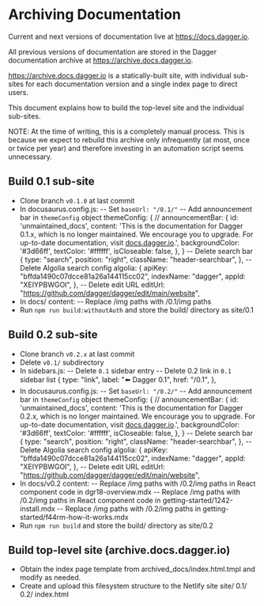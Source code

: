 # Archiving Documentation

Current and next versions of documentation live at https://docs.dagger.io.

All previous versions of documentation are stored in the Dagger documentation archive at https://archive.docs.dagger.io.

https://archive.docs.dagger.io is a statically-built site, with individual sub-sites for each documentation version and a single index page to direct users.

This document explains how to build the top-level site and the individual sub-sites.

NOTE: At the time of writing, this is a completely manual process. This is because we expect to rebuild this archive only infrequently (at most, once or twice per year) and therefore investing in an automation script seems unnecessary.

## Build 0.1 sub-site

- Clone branch `v0.1.0` at last commit
- In docusaurus.config.js:
-- Set `baseUrl: "/0.1/"`
-- Add announcement bar in `themeConfig` object
    themeConfig: {
      //
      announcementBar: {
        id: 'unmaintained_docs',
        content:
          'This is the documentation for Dagger 0.1.x, which is no longer maintained. We encourage you to upgrade. For up-to-date documentation, visit <a target="_blank" rel="noopener noreferrer" href="https://docs.dagger.io">docs.dagger.io</a>.',
        backgroundColor: '#3d66ff',
        textColor: '#ffffff',
        isCloseable: false,
      },
    }
-- Delete search bar
        {
          type: "search",
          position: "right",
          className: "header-searchbar",
        },
-- Delete Algolia search config
    algolia: {
      apiKey: "bffda1490c07dcce81a26a144115cc02",
      indexName: "dagger",
      appId: "XEIYPBWGOI",
    },
-- Delete edit URL
          editUrl: "https://github.com/dagger/dagger/edit/main/website",
- In docs/ content:
-- Replace /img paths with /0.1/img paths
- Run `npm run build:withoutAuth` and store the build/ directory as site/0.1

## Build 0.2 sub-site

- Clone branch `v0.2.x` at last commit
- Delete `v0.1/` subdirectory
- In sidebars.js:
-- Delete `0.1` sidebar entry
-- Delete 0.2 link in `0.1` sidebar list
    {
      type: "link",
      label: "⬅️ Dagger 0.1",
      href: "/0.1",
    },
- In docusaurus.config.js:
-- Set `baseUrl: "/0.2/"`
-- Add announcement bar in `themeConfig` object
    themeConfig: {
      //
      announcementBar: {
        id: 'unmaintained_docs',
        content:
          'This is the documentation for Dagger 0.2.x, which is no longer maintained. We encourage you to upgrade. For up-to-date documentation, visit <a target="_blank" rel="noopener noreferrer" href="https://docs.dagger.io">docs.dagger.io</a>.',
        backgroundColor: '#3d66ff',
        textColor: '#ffffff',
        isCloseable: false,
      },
    }
-- Delete search bar
        {
          type: "search",
          position: "right",
          className: "header-searchbar",
        },
-- Delete Algolia search config
    algolia: {
      apiKey: "bffda1490c07dcce81a26a144115cc02",
      indexName: "dagger",
      appId: "XEIYPBWGOI",
    },
-- Delete edit URL
          editUrl: "https://github.com/dagger/dagger/edit/main/website",
- In docs/v0.2 content:
-- Replace /img paths with /0.2/img paths in React component code in dgr18-overview.mdx
-- Replace /img paths with /0.2/img paths in React component code in getting-started/1242-install.mdx
-- Replace /img paths with /0.2/img paths in getting-started/f44rm-how-it-works.mdx
- Run `npm run build` and store the build/ directory as site/0.2

## Build top-level site (archive.docs.dagger.io)

- Obtain the index page template from archived_docs/index.html.tmpl and modify as needed.
- Create and upload this filesystem structure to the Netlify site
  site/
    0.1/
    0.2/
    index.html
